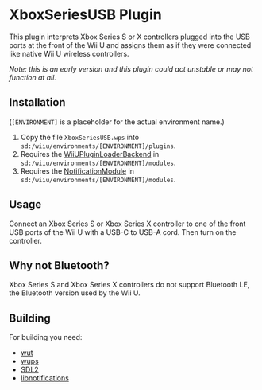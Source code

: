 # XboxSeriesUSB Plugin

This plugin interprets Xbox Series S or X controllers plugged into the USB ports at the front of the Wii U and assigns them as if they were connected like native Wii U wireless controllers.

*Note: this is an early version and this plugin could act unstable or may not function at all.*

## Installation
(`[ENVIRONMENT]` is a placeholder for the actual environment name.)

1. Copy the file `XboxSeriesUSB.wps` into `sd:/wiiu/environments/[ENVIRONMENT]/plugins`.
2. Requires the [WiiUPluginLoaderBackend](https://github.com/wiiu-env/WiiUPluginLoaderBackend) in `sd:/wiiu/environments/[ENVIRONMENT]/modules`.
3. Requires the [NotificationModule](https://github.com/wiiu-env/NotificationModule) in `sd:/wiiu/environments/[ENVIRONMENT]/modules`.

## Usage
Connect an Xbox Series S or Xbox Series X controller to one of the front USB ports of the Wii U with a USB-C to USB-A cord. Then turn on the controller.

## Why not Bluetooth?
Xbox Series S and Xbox Series X controllers do not support Bluetooth LE, the Bluetooth version used by the Wii U.

## Building

For building you need:
- [wut](https://github.com/decaf-emu/wut)
- [wups](https://github.com/wiiu-env/WiiUPluginSystem)
- [SDL2](https://github.com/yawut/SDL)
- [libnotifications](https://github.com/wiiu-env/libnotifications)
